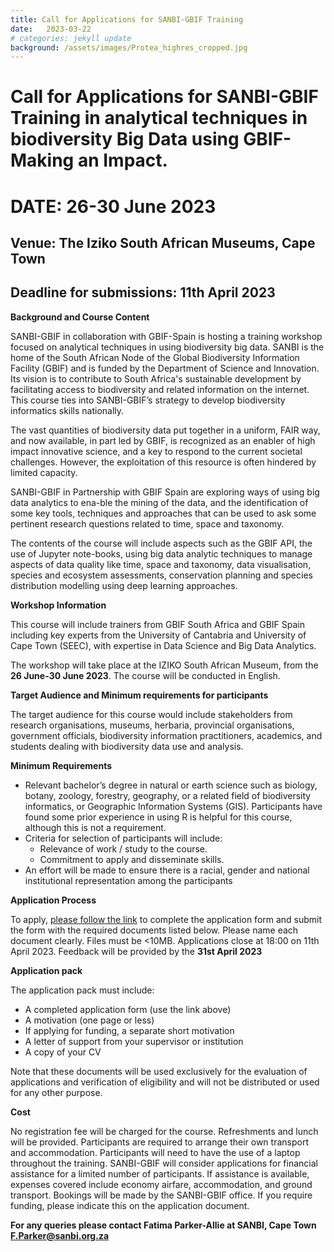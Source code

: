 ```yaml
---
title: Call for Applications for SANBI-GBIF Training
date:   2023-03-22
# categories: jekyll update
background: /assets/images/Protea_highres_cropped.jpg
---
```


# Call for Applications for SANBI-GBIF Training in analytical techniques in biodiversity Big Data using GBIF-Making an Impact.

# DATE: 26-30 June 2023


## Venue: The Iziko South African Museums, Cape Town

## Deadline for submissions: 11th April 2023

**Background and Course Content**

SANBI-GBIF in collaboration with GBIF-Spain is hosting a training workshop focused on analytical techniques in using biodiversity big data.
SANBI is the home of the South African Node of the Global Biodiversity Information Facility (GBIF) and is funded by the Department of 
Science and Innovation.  Its vision is to contribute to South Africa's sustainable development by facilitating access to biodiversity and
related information on the internet.  This course ties into SANBI-GBIF’s strategy to develop biodiversity informatics skills nationally.

The vast quantities of biodiversity data put together in a uniform, FAIR way, and now available, in part led by GBIF,
is recognized as an enabler of high impact innovative science, and a key to respond to the current societal challenges. 
However, the exploitation of this resource is often hindered by limited capacity. 

SANBI-GBIF in Partnership with GBIF Spain are exploring ways of using big data analytics to ena-ble the mining of the data, and the
identification of some key tools, techniques and approaches that can be used to ask some pertinent research questions related to time, 
space and taxonomy.

The contents of the course will include aspects such as the GBIF API, the use of Jupyter note-books, using big data analytic techniques 
to manage aspects of data quality like time, space and taxonomy, data visualisation, species and ecosystem assessments, conservation planning 
and species distribution modelling using deep learning approaches.

**Workshop Information**

This course will include trainers from GBIF South Africa and GBIF Spain including key experts from the University of Cantabria and 
University of Cape Town (SEEC), with expertise in Data Science and Big Data Analytics. 

The workshop will take place at the IZIKO South African Museum, from the **26 June-30 June 2023**. The course will be conducted in English. 

**Target Audience and Minimum requirements for participants**

The target audience for this course would include stakeholders from research organisations, museums, herbaria, provincial organisations,
government officials, biodiversity information practitioners, academics, and students dealing with biodiversity data use and analysis.

**Minimum Requirements**

* Relevant bachelor’s degree in natural or earth science such as biology, botany, zoology, forestry, geography, or a related field of biodiversity informatics,
    or Geographic Information Systems (GIS).  Participants have found some prior experience in using R is helpful for this course, although this is not a requirement.
* Criteria for selection of participants will include: 
     * Relevance of work / study to the course.   
     * Commitment to apply and disseminate skills.    
* An effort will be made to ensure there is a racial, gender and national institutional representation among the participants


**Application Process**

To apply, [please follow the link](https://docs.google.com/forms/d/e/1FAIpQLScyQjUFNyZnluh7BgGX1ykcVWmDrhOVrUKpXMLKlp4xcqkvaw/viewform)
to complete the application form and submit the form with the required documents listed below. Please name each document clearly. 
Files must be <10MB. Applications close at 18:00 on 11th April 2023.  Feedback will be provided by the **31st April 2023**


**Application pack**

The application pack must include:
*	A completed application form (use the link above)
*	A motivation (one page or less)
*	If applying for funding, a separate short motivation
*	A letter of support from your supervisor or institution
*	A copy of your CV 

Note that these documents will be used exclusively for the evaluation of applications and verification of eligibility and will not be distributed 
or used for any other purpose. 

**Cost**

No registration fee will be charged for the course.  Refreshments and lunch will be provided. Participants are required to arrange their own transport and accommodation. Participants will need to have the use of a laptop throughout the training.  SANBI-GBIF will consider applications for financial
assistance for a limited number of participants.  If assistance is available, expenses covered include economy airfare, accommodation, and ground transport. 
Bookings will be made by the SANBI-GBIF office.  If you require funding, please indicate this on the application document.

**For any queries please contact Fatima Parker-Allie at SANBI, Cape Town [F.Parker@sanbi.org.za](mailto:f.parker@sanbi.org.za)**

